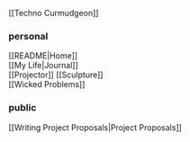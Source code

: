 [[Techno Curmudgeon]]  

### personal
[[README|Home]]  
[[My Life|Journal]]  
[[Projector]]
[[Sculpture]]  
[[Wicked Problems]]  

### public
[[Writing Project Proposals|Project Proposals]]  